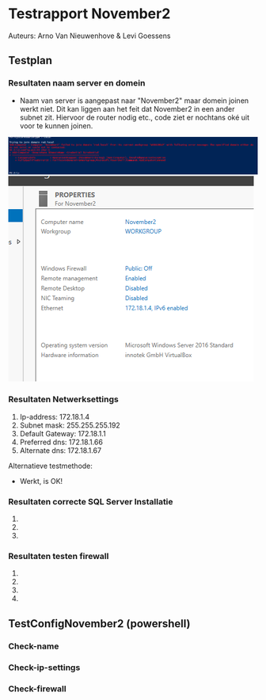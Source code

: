 # **Testrapport November2**

Auteurs: Arno Van Nieuwenhove & Levi Goessens

## Testplan

### Resultaten naam server en domein

- Naam van server is aangepast naar "November2" maar domein joinen werkt niet. Dit kan liggen aan het feit dat November2 in een ander subnet zit. Hiervoor de router nodig etc., code ziet er nochtans oké uit voor te kunnen joinen.  

![FoutenDomain](images/domain.png)    
![FoutenDomain](images/domain1.png)  

### Resultaten Netwerksettings
1. Ip-address: 172.18.1.4  
2. Subnet mask: 255.255.255.192 
3. Default Gateway: 172.18.1.1  
4. Preferred dns: 172.18.1.66
5. Alternate dns: 172.18.1.67 
  
Alternatieve testmethode:  

- Werkt, is OK!   
  
### Resultaten correcte SQL Server Installatie
1.  
2.  
3.  
  
### Resultaten testen firewall
1.  
2.  
3.  
4.  

## TestConfigNovember2 (powershell)
### Check-name

### Check-ip-settings

### Check-firewall

